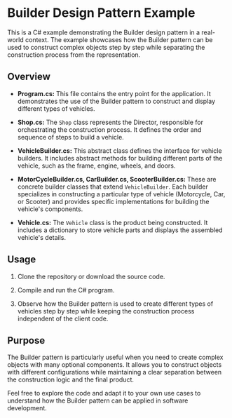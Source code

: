 # Builder Design Pattern Example

This is a C# example demonstrating the Builder design pattern in a real-world context. The example showcases how the Builder pattern can be used to construct complex objects step by step while separating the construction process from the representation.

## Overview

- **Program.cs:** This file contains the entry point for the application. It demonstrates the use of the Builder pattern to construct and display different types of vehicles.

- **Shop.cs:** The `Shop` class represents the Director, responsible for orchestrating the construction process. It defines the order and sequence of steps to build a vehicle.

- **VehicleBuilder.cs:** This abstract class defines the interface for vehicle builders. It includes abstract methods for building different parts of the vehicle, such as the frame, engine, wheels, and doors.

- **MotorCycleBuilder.cs, CarBuilder.cs, ScooterBuilder.cs:** These are concrete builder classes that extend `VehicleBuilder`. Each builder specializes in constructing a particular type of vehicle (Motorcycle, Car, or Scooter) and provides specific implementations for building the vehicle's components.

- **Vehicle.cs:** The `Vehicle` class is the product being constructed. It includes a dictionary to store vehicle parts and displays the assembled vehicle's details.

## Usage

1. Clone the repository or download the source code.

2. Compile and run the C# program.

3. Observe how the Builder pattern is used to create different types of vehicles step by step while keeping the construction process independent of the client code.

## Purpose

The Builder pattern is particularly useful when you need to create complex objects with many optional components. It allows you to construct objects with different configurations while maintaining a clear separation between the construction logic and the final product.

Feel free to explore the code and adapt it to your own use cases to understand how the Builder pattern can be applied in software development.